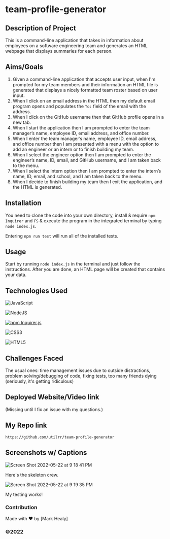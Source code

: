 # team-profile-generator

## Description of Project
This is a command-line application that takes in information about employees on a software engineering team and generates an HTML webpage that displays summaries for each person.

## Aims/Goals
1. Given a command-line application that accepts user input, when I'm prompted for my team members and their information an HTML file is generated that displays a nicely formatted team roster based on user input.
2. When I click on an email address in the HTML then my default email program opens and populates the `To:` field of the email with the address.
3. When I click on the GitHub username then that GitHub profile opens in a new tab.
4. When I start the application then I am prompted to enter the team manager’s name, employee ID, email address, and office number.
5. When I enter the team manager’s name, employee ID, email address, and office number then I am presented with a menu with the option to add an engineer or an intern or to finish building my team.
6. When I select the engineer option then I am prompted to enter the engineer’s name, ID, email, and GitHub username, and I am taken back to the menu.
7. When I select the intern option then I am prompted to enter the intern’s name, ID, email, and school, and I am taken back to the menu.
8. When I decide to finish building my team then I exit the application, and the HTML is generated.

## Installation
You need to clone the code into your own directory, install & require `npm Inquirer` and `FS` &  execute the program in the integrated terminal by typing `node index.js`.

Entering `npm run test` will run all of the installed tests.

## Usage
Start by running `node index.js` in the terminal and just follow the instructions. After you are done, an HTML page will be created that contains your data.

## Technologies Used

![JavaScript](https://img.shields.io/badge/javascript-%23323330.svg?style=for-the-badge&logo=javascript&logoColor=%23F7DF1E)
   
![NodeJS](https://img.shields.io/badge/node.js-6DA55F?style=for-the-badge&logo=node.js&logoColor=white)

[![npm Inquirer.js](https://img.shields.io/badge/npm-Inquirer.js-orange.svg)](https://www.npmjs.com/package/inquirer)
   
![CSS3](https://img.shields.io/badge/css3-%231572B6.svg?style=for-the-badge&logo=css3&logoColor=white)
  
![HTML5](https://img.shields.io/badge/html5-%23E34F26.svg?style=for-the-badge&logo=html5&logoColor=white)
   
## Challenges Faced
The usual ones: time management issues due to outside distractions, problem solving/debugging of code, fixing tests, too many friends dying (seriously, it's getting ridiculous)
## Deployed Website/Video link
(Missing until I fix an issue with my questions.)
## My Repo link
`https://github.com/utilrr/team-profile-generator`
## Screenshots w/ Captions

![Screen Shot 2022-05-22 at 9 18 41 PM](https://user-images.githubusercontent.com/25494815/169732132-184163f4-f597-4a30-9448-17c0e265c945.png)

Here's the skeleton crew.

![Screen Shot 2022-05-22 at 9 19 35 PM](https://user-images.githubusercontent.com/25494815/169732150-338a9d07-a14d-4830-801c-73e1590d819e.png)

My testing works!
### Contribution
Made with ❤️ by [Mark Healy]
### ©️2022 
